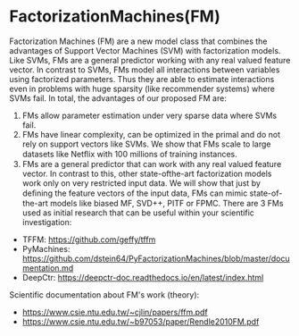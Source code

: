 # FactorizationMachines(FM)
Factorization Machines (FM) are a new model class that combines the advantages of Support Vector Machines (SVM) with factorization models. Like SVMs, FMs are a general predictor working with any real valued feature vector. In contrast to SVMs, FMs model all interactions between variables using factorized parameters. Thus they are able to estimate interactions even in problems with huge sparsity (like recommender systems) where SVMs fail. 
In total, the advantages of our proposed FM are: 
1) FMs allow parameter estimation under very sparse data where SVMs fail. 
2) FMs have linear complexity, can be optimized in the primal and do not rely on support vectors like SVMs. We show that FMs scale to large datasets like Netﬂix with 100 millions of training instances. 
3) FMs are a general predictor that can work with any real valued feature vector. In contrast to this, other state-ofthe-art factorization models work only on very restricted input data. We will show that just by deﬁning the feature vectors of the input data, FMs can mimic state-of-the-art models like biased MF, SVD++, PITF or FPMC.
There are 3 FMs used as initial research that can be useful within your scientific investigation:
- TFFM: https://github.com/geffy/tffm
- PyMachines: https://github.com/dstein64/PyFactorizationMachines/blob/master/documentation.md
- DeepCtr: https://deepctr-doc.readthedocs.io/en/latest/index.html

Scientific documentation about FM's work (theory):
- https://www.csie.ntu.edu.tw/~cjlin/papers/ffm.pdf
- https://www.csie.ntu.edu.tw/~b97053/paper/Rendle2010FM.pdf
